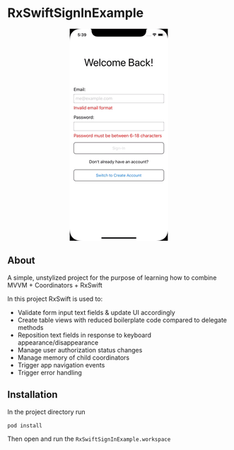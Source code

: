 # RxSwiftSignInExample

<p align="center">
    <img src="Media/sign_in.gif?raw=true" alt="Sign-in Movie"> 
</p>

## **About**

A simple, unstylized project for the purpose of learning how to combine MVVM + Coordinators + RxSwift

In this project RxSwift is used to:

- Validate form input text fields & update UI accordingly
- Create table views with reduced boilerplate code compared to delegate methods
- Reposition text fields in response to keyboard appearance/disappearance
- Manage user authorization status changes
- Manage memory of child coordinators
- Trigger app navigation events
- Trigger error handling

## **Installation**

In the project directory run

```
pod install
```

Then open and run the `RxSwiftSignInExample.workspace`

